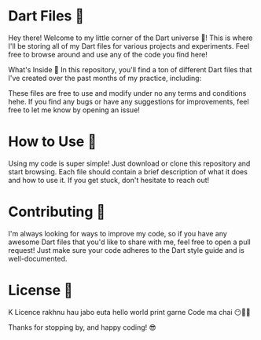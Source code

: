 # Dart Files 🚀

Hey there! Welcome to my little corner of the Dart universe 🌌! This is where I'll be storing all of my Dart files for various projects and experiments. Feel free to browse around and use any of the code you find here!

What's Inside 🧐
In this repository, you'll find a ton of different Dart files that I've created over the past months of my practice, including:


These files are free to use and modify under no any terms and conditions hehe. If you find any bugs or have any suggestions for improvements, feel free to let me know by opening an issue!

# How to Use 🤔

Using my code is super simple! Just download or clone this repository and start browsing. Each file should contain a brief description of what it does and how to use it. If you get stuck, don't hesitate to reach out!


# Contributing 🤝

I'm always looking for ways to improve my code, so if you have any awesome Dart files that you'd like to share with me, feel free to open a pull request! Just make sure your code adheres to the Dart style guide and is well-documented.

# License 📝

K Licence rakhnu hau jabo euta hello world print garne Code ma chai 😶🤨🫡

Thanks for stopping by, and happy coding! 😎
